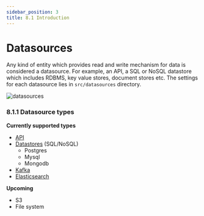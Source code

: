 ```yaml
---
sidebar_position: 3
title: 8.1 Introduction
---
```


# Datasources
Any kind of entity which provides read and write mechanism for data is considered a datasource. For example, an API, a SQL or NoSQL datastore which includes RDBMS, key value stores, document stores etc. The settings for each datasource lies in `src/datasources` directory.

![datasources](/img/datasources_folder.png)

### 8.1.1 Datasource types

**Currently supported types**
- [API](./api)
- [Datastores](./datastore.md) (SQL/NoSQL)
  - Postgres
  - Mysql
  - Mongodb
- [Kafka](./kafka.md)
- [Elasticsearch](./elasticgraph.md)

**Upcoming**
- S3
- File system